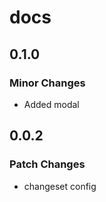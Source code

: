 # docs

## 0.1.0

### Minor Changes

- Added modal

## 0.0.2

### Patch Changes

- changeset config
